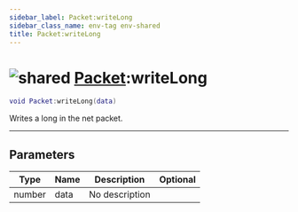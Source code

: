 ```yaml
---
sidebar_label: Packet:writeLong
sidebar_class_name: env-tag env-shared
title: Packet:writeLong
---
```


# <img src='/img/wiki/shared.png' alt='shared' classname='env-tag' /> [Packet](../packet/README.md):writeLong

```lua
void Packet:writeLong(data)
```

Writes a long in the net packet.<br/>

-----------------
## Parameters

| Type   | Name | Description | Optional |
| ------ | ---- | ----------- | -------: |
| number | data | No description |   |
